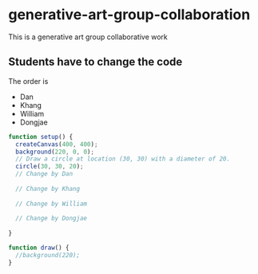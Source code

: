 # generative-art-group-collaboration
This is a generative art group collaborative work

## Students have to change the code

The order is

- Dan
- Khang
- William
- Dongjae

``` js
function setup() {
  createCanvas(400, 400);
  background(220, 0, 0);
  // Draw a circle at location (30, 30) with a diameter of 20.
  circle(30, 30, 20);
  // Change by Dan
  
  // Change by Khang
  
  // Change by William
  
  // Change by Dongjae
  
}

function draw() {
  //background(220);
}
```
